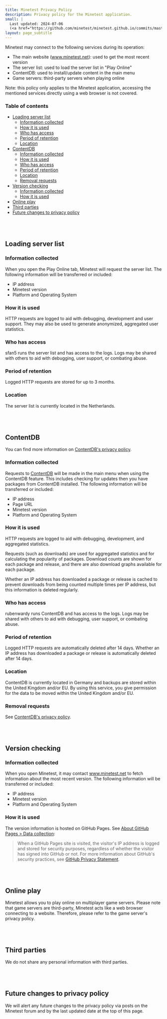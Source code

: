 ```yaml
---
title: Minetest Privacy Policy
description: Privacy policy for the Minetest application.
small: |
  Last updated: 2024-07-06
  (<a href="https://github.com/minetest/minetest.github.io/commits/master/app-privacy-policy.md">View updates</a>)
layout: page_subtitle
---
```


<style>
	h2 {
		margin-top: 5rem !important;
	}
</style>

Minetest may connect to the following services during its operation:

* The main website (www.minetest.net): used to get the most recent version
* The server list: used to load the server list in "Play Online"
* ContentDB: used to install/update content in the main menu
* Game servers: third-party servers when playing online

Note: this policy only applies to the Minetest application, accessing the
mentioned services directly using a web browser is not covered.

### Table of contents

- [Loading server list](#loading-server-list)
  - [Information collected](#information-collected)
  - [How it is used](#how-it-is-used)
  - [Who has access](#who-has-access)
  - [Period of retention](#period-of-retention)
  - [Location](#location)
- [ContentDB](#contentdb)
  - [Information collected](#information-collected-1)
  - [How it is used](#how-it-is-used-1)
  - [Who has access](#who-has-access-1)
  - [Period of retention](#period-of-retention-1)
  - [Location](#location-1)
  - [Removal requests](#removal-requests)
- [Version checking](#version-checking)
  - [Information collected](#information-collected-2)
  - [How it is used](#how-it-is-used-2)
- [Online play](#online-play)
- [Third parties](#third-parties)
- [Future changes to privacy policy](#future-changes-to-privacy-policy)


## Loading server list

### Information collected

When you open the Play Online tab, Minetest will request the server list.
The following information will be transferred or included:

* IP address
* Minetest version
* Platform and Operating System

### How it is used

HTTP requests are logged to aid with debugging, development and user
support. They may also be used to generate anonymized, aggregated user statistics.

### Who has access

sfan5 runs the server list and has access to the logs. Logs may be shared with
others to aid with debugging, user support, or combating abuse.

### Period of retention

Logged HTTP requests are stored for up to 3 months.

### Location

The server list is currently located in the Netherlands.


## ContentDB

You can find more information on
[ContentDB's privacy policy](https://content.minetest.net/privacy_policy/).

### Information collected

Requests to [ContentDB](https://content.minetest.net) will be made in the main
menu when using the ContentDB feature. This includes checking for updates then
you have packages from ContentDB installed. The following information will be
transferred or included:

* IP address
* Page URL
* Minetest version
* Platform and Operating System

### How it is used

HTTP requests are logged to aid with debugging, development, and aggregated
statistics.

Requests (such as downloads) are used for aggregated statistics and for
calculating the popularity of packages. Download counts are shown for each
package and release, and there are also download graphs available for each
package.

Whether an IP address has downloaded a package or release is cached to prevent
downloads from being counted multiple times per IP address, but this information
is deleted regularly.

### Who has access

rubenwardy runs ContentDB and has access to the logs. Logs may be shared with
others to aid with debugging, user support, or combating abuse.

### Period of retention

Logged HTTP requests are automatically deleted after 14 days.
Whether an IP address has downloaded a package or release is automatically
deleted after 14 days.

### Location

ContentDB is currently located in Germany and backups are stored within the
United Kingdom and/or EU. By using this service, you give permission for the
data to be moved within the United Kingdom and/or EU.

### Removal requests

See [ContentDB's privacy policy](https://content.minetest.net/privacy_policy/#removal-requests).


## Version checking

### Information collected

When you open Minetest, it may contact www.minetest.net to fetch information
about the most recent version. The following information will be transferred or
included:

* IP address
* Minetest version
* Platform and Operating System

### How it is used

The version information is hosted on GitHub Pages.
See [About GitHub Pages > Data collection](https://docs.github.com/en/pages/getting-started-with-github-pages/about-github-pages#data-collection):

> When a GitHub Pages site is visited, the visitor's IP address is logged and
> stored for security purposes, regardless of whether the visitor has signed
> into GitHub or not. For more information about GitHub's security practices,
> see
> [GitHub Privacy Statement](https://docs.github.com/en/site-policy/privacy-policies/github-privacy-statement).


## Online play

Minetest allows you to play online on multiplayer game servers. Please note that
game servers are third-party, Minetest acts like a web browser connecting to a
website. Therefore, please refer to the game server's privacy policy.


## Third parties

We do not share any personal information with third parties.


## Future changes to privacy policy

We will alert any future changes to the privacy policy via posts on the
Minetest forum and by the last updated date at the top of this page.
